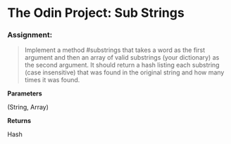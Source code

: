 # The Odin Project: Sub Strings

### Assignment:

> Implement a method #substrings that takes a word as the first argument and then an array of valid substrings (your dictionary) as the second argument. It should return a hash listing each substring (case insensitive) that was found in the original string and how many times it was found.

**Parameters**

(String, Array)

**Returns**

Hash
